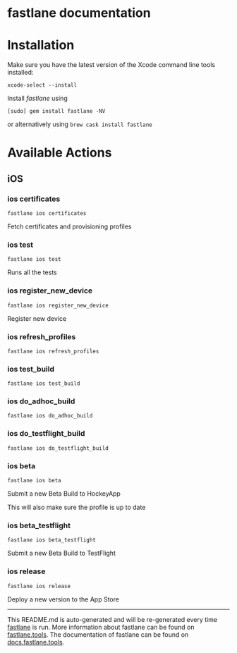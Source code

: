 fastlane documentation
================
# Installation

Make sure you have the latest version of the Xcode command line tools installed:

```
xcode-select --install
```

Install _fastlane_ using
```
[sudo] gem install fastlane -NV
```
or alternatively using `brew cask install fastlane`

# Available Actions
## iOS
### ios certificates
```
fastlane ios certificates
```
Fetch certificates and provisioning profiles
### ios test
```
fastlane ios test
```
Runs all the tests
### ios register_new_device
```
fastlane ios register_new_device
```
Register new device
### ios refresh_profiles
```
fastlane ios refresh_profiles
```

### ios test_build
```
fastlane ios test_build
```

### ios do_adhoc_build
```
fastlane ios do_adhoc_build
```

### ios do_testflight_build
```
fastlane ios do_testflight_build
```

### ios beta
```
fastlane ios beta
```
Submit a new Beta Build to HockeyApp

This will also make sure the profile is up to date
### ios beta_testflight
```
fastlane ios beta_testflight
```
Submit a new Beta Build to TestFlight
### ios release
```
fastlane ios release
```
Deploy a new version to the App Store

----

This README.md is auto-generated and will be re-generated every time [fastlane](https://fastlane.tools) is run.
More information about fastlane can be found on [fastlane.tools](https://fastlane.tools).
The documentation of fastlane can be found on [docs.fastlane.tools](https://docs.fastlane.tools).
